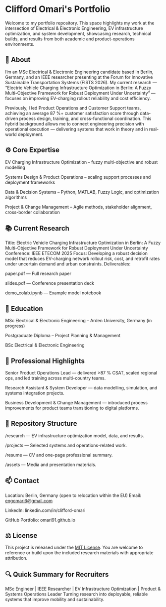 # Clifford Omari's Portfolio

Welcome to my portfolio repository.
This space highlights my work at the intersection of Electrical & Electronic Engineering, EV infrastructure optimization, and system development, showcasing research, technical builds, and results from both academic and product-operations environments.

## 🔧 About

I’m an MSc Electrical & Electronic Engineering candidate based in Berlin, Germany, and an IEEE researcher presenting at the Forum for Innovative Sustainable Transportation Systems (FISTS 2026).
My current research — “Electric Vehicle Charging Infrastructure Optimization in Berlin: A Fuzzy Multi-Objective Framework for Robust Deployment Under Uncertainty” — focuses on improving EV-charging rollout reliability and cost efficiency.

Previously, I led Product Operations and Customer Support teams, achieving an average 87 %+ customer satisfaction score through data-driven process design, training, and cross-functional coordination.
This hybrid background allows me to connect engineering precision with operational execution — delivering systems that work in theory and in real-world deployment.

## ⚙️ Core Expertise

EV Charging Infrastructure Optimization – fuzzy multi-objective and robust modelling

Systems Design & Product Operations – scaling support processes and deployment frameworks

Data & Decision Systems – Python, MATLAB, Fuzzy Logic, and optimization algorithms

Project & Change Management – Agile methods, stakeholder alignment, cross-border collaboration

## 📚 Current Research

Title: Electric Vehicle Charging Infrastructure Optimization in Berlin: A Fuzzy Multi-Objective Framework for Robust Deployment Under Uncertainty
Conference: IEEE ETECOM 2025
Focus: Developing a robust decision model that reduces EV-charging network rollout risk, cost, and retrofit rates under uncertain demand and urban constraints.
Deliverables:

paper.pdf — Full research paper

slides.pdf — Conference presentation deck

demo_colab.ipynb — Example model notebook

## 🧠 Education

MSc Electrical & Electronic Engineering – Arden University, Germany (in progress)

Postgraduate Diploma – Project Planning & Management

BSc Electrical & Electronic Engineering

## 💼 Professional Highlights

Senior Product Operations Lead — delivered >87 % CSAT, scaled regional ops, and led training across multi-country teams.

Research Assistant & System Developer — data modelling, simulation, and systems integration projects.

Business Development & Change Management — introduced process improvements for product teams transitioning to digital platforms.

## 📂 Repository Structure

/research — EV infrastructure optimization model, data, and results.

/projects — Selected systems and operations-related work.

/resume — CV and one-page professional summary.

/assets — Media and presentation materials.

## 📫 Contact

Location: Berlin, Germany (open to relocation within the EU)
Email: engomari6@gmail.com

LinkedIn: linkedin.com/in/clifford-omari

GitHub Portfolio: omari91.github.io

## ⚖️ License

This project is released under the  [MIT License](LICENSE).
You are welcome to reference or build upon the included research materials with appropriate attribution.

## 🔍 Quick Summary for Recruiters

MSc Engineer | IEEE Researcher | EV Infrastructure Optimization | Product & Systems Operations Leader
Turning research into deployable, reliable systems that improve mobility and sustainability.


